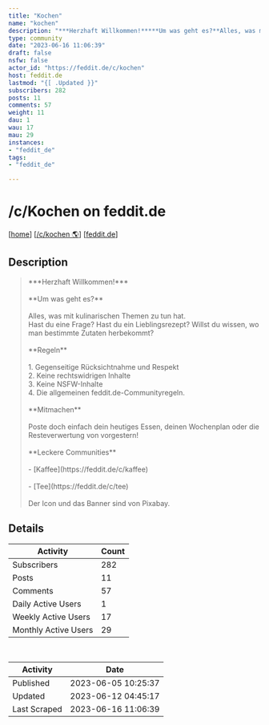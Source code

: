 ```yaml
---
title: "Kochen" 
name: "kochen"
description: "***Herzhaft Willkommen!*****Um was geht es?**Alles, was mit kulinarischen Themen zu tun hat.Hast du eine Frage? Hast du ein Lieblingsrezept? Willst du wissen, wo man bestimmte Zutaten herbekommt?**Regeln**1. Gegenseitige Rücksichtnahme und Respekt2. Keine rechtswidrigen Inhalte3. Keine NSFW-Inhalte4. Die allgemeinen feddit.de-Communityregeln.**Mitmachen**Poste doch einfach dein heutiges Essen, deinen Wochenplan oder die Resteverwertung von vorgestern!**Leckere Communities**- [Kaffee](https://feddit.de/c/kaffee)- [Tee](https://feddit.de/c/tee)Der Icon und das Banner sind von Pixabay."
type: community
date: "2023-06-16 11:06:39"
draft: false
nsfw: false
actor_id: "https://feddit.de/c/kochen"
host: feddit.de
lastmod: "{[ .Updated }}"
subscribers: 282
posts: 11
comments: 57
weight: 11
dau: 1
wau: 17
mau: 29
instances:
- "feddit_de"
tags: 
- "feddit_de"

---
```


# /c/Kochen on feddit.de

[[home](/)]
[[/c/kochen 🌎](https://feddit.de/c/kochen)]
[[feddit.de](/instances/feddit_de)]


## Description 

<blockquote class="description">
***Herzhaft Willkommen!***<br><br>**Um was geht es?**<br><br>Alles, was mit kulinarischen Themen zu tun hat.<br>Hast du eine Frage? Hast du ein Lieblingsrezept? Willst du wissen, wo man bestimmte Zutaten herbekommt?<br><br>**Regeln**<br><br>1. Gegenseitige Rücksichtnahme und Respekt<br>2. Keine rechtswidrigen Inhalte<br>3. Keine NSFW-Inhalte<br>4. Die allgemeinen feddit.de-Communityregeln.<br><br>**Mitmachen**<br><br>Poste doch einfach dein heutiges Essen, deinen Wochenplan oder die Resteverwertung von vorgestern!<br><br>**Leckere Communities**<br><br>- [Kaffee](https://feddit.de/c/kaffee)<br><br>- [Tee](https://feddit.de/c/tee)<br><br>Der Icon und das Banner sind von Pixabay.
</blockquote>


## Details

| Activity | Count  |
|----------------------|---|
| Subscribers          | 282 |
| Posts                | 11  |
| Comments             | 57  |
| Daily Active Users   | 1  |
| Weekly Active Users  | 17  |
| Monthly Active Users | 29  |

<br>

| Activity | Date |
|----------------------|---|
| Published            | 2023-06-05 10:25:37 |
| Updated              | 2023-06-12 04:45:17 |
| Last Scraped         | 2023-06-16 11:06:39 |
